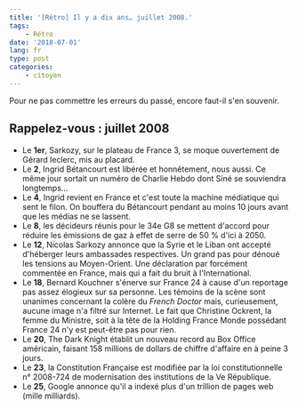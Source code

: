 ```yaml
---
title: '[Rétro] Il y a dix ans… juillet 2008.'
tags:
    - Rétro
date: '2018-07-01'
lang: fr
type: post
categories:
    - citoyen
---
```


Pour ne pas commettre les erreurs du passé, encore faut-il s'en souvenir.

<!-- more -->

## Rappelez-vous : juillet 2008

*   Le **1er**, Sarkozy, sur le plateau de France 3, se moque ouvertement de Gérard leclerc, mis au placard.
*   Le **2**, Ingrid Bétancourt est libérée et honnêtement, nous aussi. Ce même jour sortait un numéro de Charlie Hebdo dont Siné se souviendra longtemps…
*   Le **4**, Ingrid revient en France et c'est toute la machine médiatique qui sent le filon. On bouffera du Bétancourt pendant au moins 10 jours avant que les médias ne se lassent.
*   Le **8**, les décideurs réunis pour le 34e G8 se mettent d'accord pour réduire les émissions de gaz à effet de serre de 50 % d'ici à 2050.
*   Le **12**, Nicolas Sarkozy annonce que la Syrie et le Liban ont accepté d'héberger leurs ambassades respectives. Un grand pas pour dénoué les tensions au Moyen-Orient. Une déclaration par forcément commentée en France, mais qui a fait du bruit à l'International.
*   Le **18**, Bernard Kouchner s'énerve sur France 24 à cause d'un reportage pas assez élogieux sur sa personne. Les témoins de la scène sont unanimes concernant la colère du _French Doctor_ mais, curieusement, aucune image n'a filtré sur Internet. Le fait que Christine Ockrent, la femme du Ministre, soit à la tête de la Holding France Monde possédant France 24 n'y est peut-être pas pour rien.
*   Le **20**, The Dark Knight établit un nouveau record au Box Office américain, faisant 158 millions de dollars de chiffre d'affaire en à peine 3 jours.
*   Le **23**, la Constitution Française est modifiée par la loi constitutionnelle n° 2008-724 de modernisation des institutions de la Ve République.
*   Le **25**, Google annonce qu'il a indexé plus d'un trillion de pages web (mille milliards).